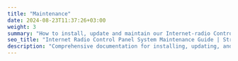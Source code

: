 ```yaml
---
title: "Maintenance"
date: 2024-08-23T11:37:26+03:00
weight: 3
summary: "How to install, update and maintain our Internet-radio Control Panel"
seo_title: "Internet Radio Control Panel System Maintenance Guide | Streaming.Center"
description: "Comprehensive documentation for installing, updating, and maintaining your Internet radio control panel system. Server management guides for administrators."
---
```

